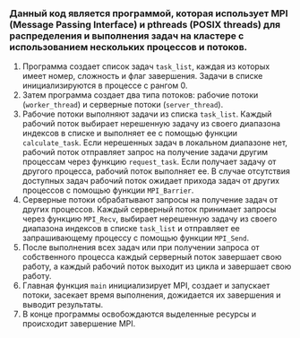 ### Данный код является программой, которая использует MPI (Message Passing Interface) и pthreads (POSIX threads) для распределения и выполнения задач на кластере с использованием нескольких процессов и потоков.

1) Программа создает список задач `task_list`, каждая из которых имеет номер, сложность и флаг завершения. Задачи в списке инициализируются в процессе с рангом 0.
2) Затем программа создает два типа потоков: рабочие потоки (`worker_thread`) и серверные потоки (`server_thread`).
3) Рабочие потоки выполняют задачи из списка `task_list`. Каждый рабочий поток выбирает нерешенную задачу из своего диапазона индексов в списке и выполняет ее с помощью функции `calculate_task`. Если нерешенных задач в локальном диапазоне нет, рабочий поток отправляет запрос на получение задачи другим процессам через функцию `request_task`. Если получает задачу от другого процесса, рабочий поток выполняет ее. В случае отсутствия доступных задач рабочий поток ожидает прихода задач от других процессов с помощью функции `MPI_Barrier`.
4) Серверные потоки обрабатывают запросы на получение задач от других процессов. Каждый серверный поток принимает запросы через функцию `MPI_Recv`, выбирает нерешенную задачу из своего диапазона индексов в списке `task_list` и отправляет ее запрашивающему процессу с помощью функции `MPI_Send`.
5) После выполнения всех задач или при получении запроса от собственного процесса каждый серверный поток завершает свою работу, а каждый рабочий поток выходит из цикла и завершает свою работу.
6) Главная функция `main` инициализирует MPI, создает и запускает потоки, засекает время выполнения, дожидается их завершения и выводит результаты.
7) В конце программы освобождаются выделенные ресурсы и происходит завершение MPI.
